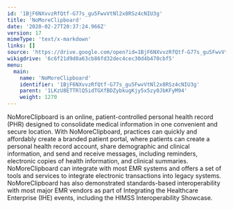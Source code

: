 ```yaml
---
id: '1BjF6NXvvzRfQtf-G77s_gu5FwvVtNl2x8RSz4cNIU3g'
title: 'NoMoreClipboard'
date: '2020-02-27T20:37:24.966Z'
version: 17
mimeType: 'text/x-markdown'
links: []
source: 'https://drive.google.com/open?id=1BjF6NXvvzRfQtf-G77s_gu5FwvVtNl2x8RSz4cNIU3g'
wikigdrive: '6c6f21d9d0a63cb86fd32dec4cec30d4b470cbf5'
menu:
  main:
    name: 'NoMoreClipboard'
    identifier: '1BjF6NXvvzRfQtf-G77s_gu5FwvVtNl2x8RSz4cNIU3g'
    parent: '1LKzU8ETTRlQ5idTGXfBDZybkugKjy5x5zy0JbKFyM94'
    weight: 1270
---
```

NoMoreClipboard is an online, patient-controlled personal health record (PHR) designed to consolidate medical information in one convenient and secure location. With NoMoreClipboard, practices can quickly and affordably create a branded patient portal, where patients can create a personal health record account, share demographic and clinical information, and send and receive messages, including reminders, electronic copies of health information, and clinical summaries. NoMoreClipboard can integrate with most EMR systems and offers a set of tools and services to integrate electronic transactions into legacy systems. NoMoreClipboard has also demonstrated standards-based interoperability with most major EMR vendors as part of Integrating the Healthcare Enterprise (IHE) events, including the HIMSS Interoperability Showcase.
